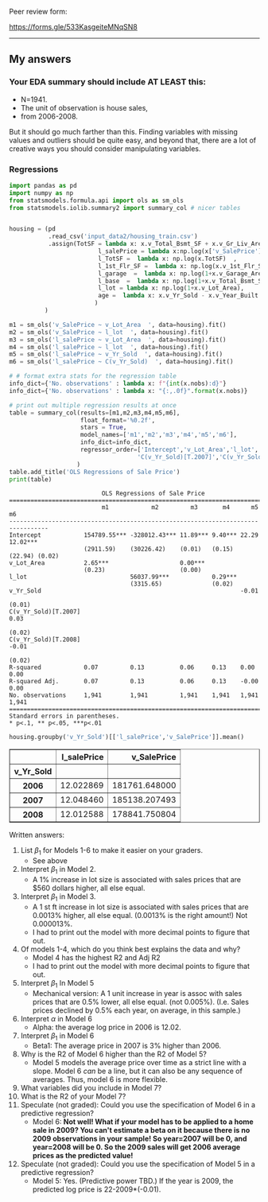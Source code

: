 Peer review form:

https://forms.gle/533KasgeiteMNqSN8

---

## My answers

### Your EDA summary should include AT LEAST this:
- N=1941. 
- The unit of observation is house sales, 
- from 2006-2008. 

But it should go much farther than this. Finding variables with missing values and outliers should be quite easy, and beyond that, there are a lot of creative ways you should consider manipulating variables. 

### Regressions


```python
import pandas as pd
import numpy as np
from statsmodels.formula.api import ols as sm_ols
from statsmodels.iolib.summary2 import summary_col # nicer tables


housing = (pd
           .read_csv('input_data2/housing_train.csv')
           .assign(TotSF = lambda x: x.v_Total_Bsmt_SF + x.v_Gr_Liv_Area,
                         l_salePrice = lambda x:np.log(x['v_SalePrice']),
                         l_TotSF =  lambda x: np.log(x.TotSF)  ,
                         l_1st_Flr_SF =  lambda x: np.log(x.v_1st_Flr_SF)  ,
                         l_garage  =  lambda x: np.log(1+x.v_Garage_Area),
                         l_base  =  lambda x: np.log(1+x.v_Total_Bsmt_SF),
                         l_lot = lambda x: np.log(1+x.v_Lot_Area), 
                         age =  lambda x: x.v_Yr_Sold - x.v_Year_Built
                        )
          )

m1 = sm_ols('v_SalePrice ~ v_Lot_Area  ', data=housing).fit()
m2 = sm_ols('v_SalePrice ~ l_lot  ', data=housing).fit()
m3 = sm_ols('l_salePrice ~ v_Lot_Area  ', data=housing).fit()
m4 = sm_ols('l_salePrice ~ l_lot  ', data=housing).fit()
m5 = sm_ols('l_salePrice ~ v_Yr_Sold  ', data=housing).fit()
m6 = sm_ols('l_salePrice ~ C(v_Yr_Sold)  ', data=housing).fit()

# # format extra stats for the regression table
info_dict={'No. observations' : lambda x: f"{int(x.nobs):d}"}
info_dict={'No. observations' : lambda x: "{:,.0f}".format(x.nobs)}

# print out multiple regression results at once
table = summary_col(results=[m1,m2,m3,m4,m5,m6],
                    float_format='%0.2f',
                    stars = True,
                    model_names=['m1','m2','m3','m4','m5','m6'],
                    info_dict=info_dict,
                    regressor_order=['Intercept','v_Lot_Area','l_lot','v_Yr_Sold',
                                    'C(v_Yr_Sold)[T.2007]','C(v_Yr_Sold)[T.2008]'],
                   )
table.add_title('OLS Regressions of Sale Price')
print(table)

```

                              OLS Regressions of Sale Price
    =================================================================================
                              m1            m2         m3       m4      m5      m6   
    ---------------------------------------------------------------------------------
    Intercept            154789.55*** -328012.43*** 11.89*** 9.40*** 22.29   12.02***
                         (2911.59)    (30226.42)    (0.01)   (0.15)  (22.94) (0.02)  
    v_Lot_Area           2.65***                    0.00***                          
                         (0.23)                     (0.00)                           
    l_lot                             56037.99***            0.29***                 
                                      (3315.65)              (0.02)                  
    v_Yr_Sold                                                        -0.01           
                                                                     (0.01)          
    C(v_Yr_Sold)[T.2007]                                                     0.03    
                                                                             (0.02)  
    C(v_Yr_Sold)[T.2008]                                                     -0.01   
                                                                             (0.02)  
    R-squared            0.07         0.13          0.06     0.13    0.00    0.00    
    R-squared Adj.       0.07         0.13          0.06     0.13    -0.00   0.00    
    No. observations     1,941        1,941         1,941    1,941   1,941   1,941   
    =================================================================================
    Standard errors in parentheses.
    * p<.1, ** p<.05, ***p<.01



```python
housing.groupby('v_Yr_Sold')[['l_salePrice','v_SalePrice']].mean()
```




<div>
<style scoped>
    .dataframe tbody tr th:only-of-type {
        vertical-align: middle;
    }

    .dataframe tbody tr th {
        vertical-align: top;
    }

    .dataframe thead th {
        text-align: right;
    }
</style>
<table border="1" class="dataframe">
  <thead>
    <tr style="text-align: right;">
      <th></th>
      <th>l_salePrice</th>
      <th>v_SalePrice</th>
    </tr>
    <tr>
      <th>v_Yr_Sold</th>
      <th></th>
      <th></th>
    </tr>
  </thead>
  <tbody>
    <tr>
      <th>2006</th>
      <td>12.022869</td>
      <td>181761.648000</td>
    </tr>
    <tr>
      <th>2007</th>
      <td>12.048460</td>
      <td>185138.207493</td>
    </tr>
    <tr>
      <th>2008</th>
      <td>12.012588</td>
      <td>178841.750804</td>
    </tr>
  </tbody>
</table>
</div>



Written answers:

1. List $\beta_1$ for Models 1-6 to make it easier on your graders.
    - See above
1. Interpret $\beta_1$ in Model 2. 
    - A 1% increase in lot size is associated with sales prices that are \$560 dollars higher, all else equal.
1. Interpret $\beta_1$ in Model 3. 
    - A 1 st ft increase in lot size is associated with sales prices that are 0.0013% higher, all else equal.
(0.0013% is the right amount!) Not 0.000013%. 
    - I had to print out the model with more decimal points to figure that out. 
1. Of models 1-4, which do you think best explains the data and why?
    - Model 4 has the highest R2 and Adj R2
    - I had to print out the model with more decimal points to figure that out. 
1. Interpret $\beta_1$ In Model 5
    - Mechanical version: A 1 unit increase in year is assoc with sales prices that are 0.5% lower, all else equal. (not 0.005%). 
(I.e. Sales prices declined by 0.5% each year, on average, in this sample.)
1. Interpret $\alpha$ in Model 6
    - Alpha: the average log price in 2006 is 12.02. 
1. Interpret $\beta_1$ in Model 6
    - Beta1: The average price in 2007 is 3% higher than 2006. 
1. Why is the R2 of Model 6 higher than the R2 of Model 5?
    - Model 5 models the average price over time as a strict line with a slope. Model 6 *can* be a line, but it can also be any sequence of averages. Thus, model 6 is more flexible. 
1. What variables did you include in Model 7?
1. What is the R2 of your Model 7?    
1. Speculate (not graded): Could you use the specification of Model 6 in a predictive regression? 
    - Model 6: **Not well! What if your model has to be applied to a home sale in 2009? You can't estimate a beta on it because there is no 2009 observations in your sample! So year=2007 will be 0, and year=2008 will be 0. So the 2009 sales will get 2006 average prices as the predicted value!**
1. Speculate (not graded): Could you use the specification of Model 5 in a predictive regression? 
    - Model 5: Yes. (Predictive power TBD.) If the year is 2009, the predicted log price is 22-2009*(-0.01).

